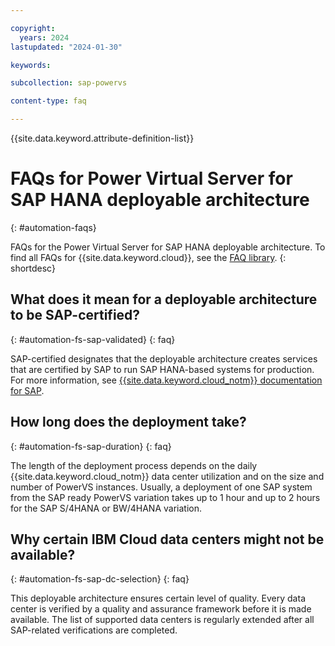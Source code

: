```yaml
---

copyright:
  years: 2024
lastupdated: "2024-01-30"

keywords:

subcollection: sap-powervs

content-type: faq

---
```



{{site.data.keyword.attribute-definition-list}}


# FAQs for Power Virtual Server for SAP HANA deployable architecture
{: #automation-faqs}

FAQs for the Power Virtual Server for SAP HANA deployable architecture. To find all FAQs for {{site.data.keyword.cloud}}, see the [FAQ library](/docs/faqs).
{: shortdesc}

## What does it mean for a deployable architecture to be SAP-certified?
{: #automation-fs-sap-validated}
{: faq}

SAP-certified designates that the deployable architecture creates services that are certified by SAP to run SAP HANA-based systems for production. For more information, see [{{site.data.keyword.cloud_notm}} documentation for SAP](/docs/sap).

## How long does the deployment take?
{: #automation-fs-sap-duration}
{: faq}

The length of the deployment process depends on the daily {{site.data.keyword.cloud_notm}} data center utilization and on the size and number of PowerVS instances. Usually, a deployment of one SAP system from the SAP ready PowerVS variation takes up to 1 hour and up to 2 hours for the SAP S/4HANA or BW/4HANA variation.

## Why certain IBM Cloud data centers might not be available?
{: #automation-fs-sap-dc-selection}
{: faq}

This deployable architecture ensures certain level of quality. Every data center is verified by a quality and assurance framework before it is made available. The list of supported data centers is regularly extended after all SAP-related verifications are completed.
